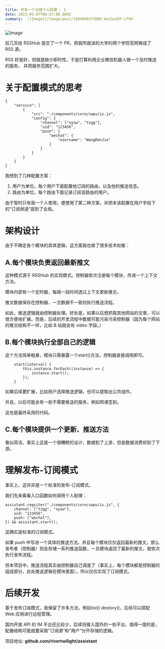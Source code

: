 ```yaml
---
title: 开发一个云端个人助理 · 1
date: 2023-05-07T06:57:00.000Z
summary:  ![Image](/image/post/1664886373805-ba21e207-cf9d-
---
```



![Image](/image/post/1664886373805-ba21e207-cf9d-4656-b3cd-f7c5eac42ac1.png)

前几天给 RSSHub 提交了一个 PR，把我所就读的大学的两个学院官网做成了 RSS 源。

RSS 好是好，但就是缺少即时性，于是打算利用企业微信机器人做一个及时推送的服务， 并把服务范围扩大。

# 关于配置模式的思考

```plain text
{
	"service": [
		{
			"src": "./components/core/swpu/is.js",
			"config": {
				"channel": ["xyxw", "tzgg"],
				"uid": "123456",
				"push": {
					"wechat": {
						"username": "WangRenJie"
					}
				}
			}
		}
	]
}

```

我想到了几种配置方案：

1. 用户为单位，每个用户下面配置他订阅的路由，以及他的推送信息。
2. 路由为单位，每个路由下面记录订阅该路由的用户。

由于暂时只有我一个人使用，便使用了第二种方案，并把本该配置在用户字段下的”订阅频道“提到了全局。

# 架构设计

由于不确定各个模块的具体逻辑，这方面我也做了很多技术权衡：

## A.每个模块负责返回最新推文

这种模式源于 RSSHub 的实现模式。控制器依次注册每个模块，传递一个上下文方法。

模块内部有一个定时器，每隔一段时间透过上下文更新推文。

推文数据保存在控制器，一旦数据不一致则执行推送流程。

如此，推送逻辑就由控制器处理。好处是，如果以后想抓取其他网站的文章，可以很方便地扩展。但是，后续的开发流程中数据可能污染污染控制器（因为每个网站的推文结构不一样，比如 B 站就会有 video 字段。）

## B.每个模块执行全部自己的逻辑

这个方法简单粗暴，模块只需暴露一个start()方法，控制器直接调用即可。

```plain text
	start(interval) {
        this.instance.forEach((instance) => {
			instance.start();
		});
	}

```

如果后续要扩展，比如用户选择推送逻辑，也可以提取出公共组件。

并且，以后可能会有一些不需要推送的服务，例如网课签到。

这也是最终采用的代码。

## C.每个模块提供一个更新、推送方法

看似简洁，事实上这是一个很糟糕的设计，数据到了上游，但是数据消费却到了下游。

# 理解发布-订阅模式

事实上，这并非是一个标准的发布-订阅模式。

我们先来看看入口函数如何调用个人助理：

```plain text
assistant.regsiter("./components/core/swpu/is.js", {
	channel: ["tzgg", "xyxw"],
	uid: "123456",
	push: ["wechat"],
}) && assistant.start();

```

这确实是标准的订阅模式。

如果 push 中写进一个具体的推送方法，并且每个模块仅仅返回最新的推文，那么发布者（控制器）则会存储一系列推送函数，一旦模块返回了最新的推文，就依次执行发布流程。

但本项目中，推送流程其实由控制器自己调度了（事实上，每个模块都是控制器的组成部分，此处推送逻辑在模块里面）。所以仅仅实现了订阅模式。

# 后续开发

基于发布订阅模式，我保留了许多方法，例如list() destory()，后续可以搭配 Web 应用进行远程管理。

国内开放 API 的 IM 平台还比较少，后续将接入国外的一些平台。值得一提的是，配置结构可能就要采取”订阅源“和”用户“分开存储的逻辑。

项目地址: **github.com/rivertwilight/assistant**
